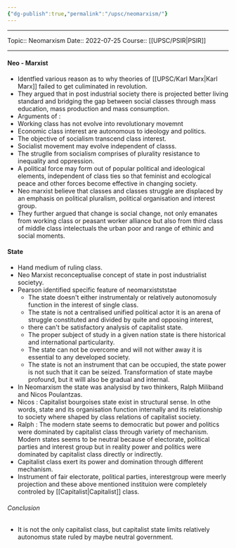 ```yaml
---
{"dg-publish":true,"permalink":"/upsc/neomarxism/"}
---
```


----
Topic:: Neomarxism
Date:: 2022-07-25
Course:: [[UPSC/PSIR\|PSIR]] 

----
#### Neo - Marxist 
- Identfied various reason as to why theories of [[UPSC/Karl Marx\|Karl Marx]] failed to get culiminated in revolution. 
- They argued that in post industrial society there is projected better living standard and bridging the gap between social classes through mass education, mass production and mass consumption. 
- Arguments of :
- Working class has not evolve into revolutionary movemnt
- Economic class interest are autonomous to ideology and politics. 
- The objective of socialism transcend class interest. 
- Socialist movement may evolve independent of classs. 
- The struglle from socialism comprises of plurality resistance to inequality and oppression. 
- A political force may form out of popular political and ideological elements, independent of class ties so that feminist and ecological peace and other forces become effective in changing society. 
- Neo marxist believe that classes and classes struggle are displaced by an emphasis on political pluralism, political organisation and interest group. 
- They further argued that change is social change, not only emanates from working class or peasant worker alliance but also  from third class of middle class intelectuals the urban poor and range of ethinic and social moments. 

#### State 
- Hand medium of ruling class. 
- Neo Marxist reconceptualise concept of state in post industrialist societyy. 
- Pearson identified specific feature of neomarxistststae
	- The state doesn't either instrumentaly or relatively autonomosuly function in the interest of single class. 
	- The state is not a centralised unified political actor it is an arena of struggle constituted and divided by quite and opposing interest, 
	- there can't be satisfactory analysis of capitalist state. 
	- The proper subject of study in a given nation state is there historical and international particularity. 
	- The state can not be overcome and will not wither away it is essential to any developed society. 
	- The state is not an instrument that can be occupied, the state power is not such that it can be seized. Transformation of state maybe profound, but it willl also be gradual and internal. 
- In Neomarxism the state was analysisd by two thinkers, Ralph Miliband and Nicos Poulantzas.
- Nicos : Capitalist bourgoises state exist in structural sense. In othe words, state and its organisation function internally and its relationship to society where shaped by class relations of capitalist society. 
- Ralph : The modern state seems to democratic but power and politics were dominated by capitalist class through variety of mechanism. Modern states seems to be neutral because of electorate, political parties and interest group but in reality power and politics were dominated by capitalist class directly or indirectly. 
- Capitalist class exert its power and domination through different mechanism. 
- Instrument of fair electorate, political parties, interestgroup were meerly projection and these above mentioned instituion were completely controled by [[Capitalist\|Capitalist]] class.  
 ###### Conclusion
- It is not the only capitalist class, but capitalist state limits relatively autonomus state ruled by maybe neutral government. 
